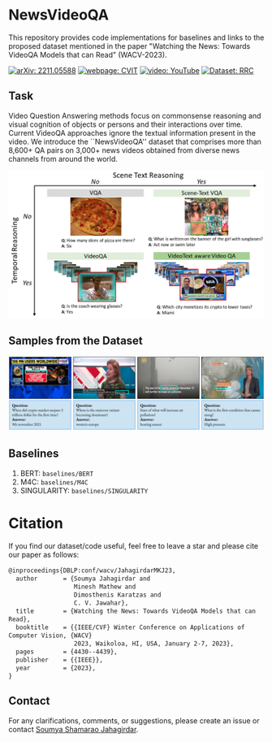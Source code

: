 # NewsVideoQA

This repository provides code implementations for baselines and links to the proposed dataset mentioned in the paper "Watching the News: Towards VideoQA Models that can Read" (WACV-2023).

[![arXiv: 2211.05588](https://img.shields.io/badge/arXiv-2211.05588-brightgreen.svg)](https://arxiv.org/abs/2211.05588) [![webpage: CVIT](https://img.shields.io/badge/webpage-CVIT-blue.svg)](http://cvit.iiit.ac.in/research/projects/cvit-projects/videoqa) [![video: YouTube](https://img.shields.io/badge/video-YouTube-red.svg)](https://www.youtube.com/watch?v=rnCCONldMik)  [![Dataset: RRC](https://img.shields.io/badge/dataset-RRC-orange.svg)](https://rrc.cvc.uab.es/?ch=24&com=downloads)


## Task

Video Question Answering methods focus on commonsense reasoning and visual cognition of objects or persons and their interactions over time. Current VideoQA approaches ignore the textual information present in the video. We introduce the ``NewsVideoQA'' dataset that comprises more than 8,600+ QA pairs on 3,000+ news videos obtained from diverse news channels from around the world.

<p align="center">
  <img src="https://github.com/soumyasj/NewsVideoQA/blob/main/images/task.png?raw=true" alt="Task" width="600">
</p>

## Samples from the Dataset
<p align="center">
  <img src="https://github.com/soumyasj/NewsVideoQA/blob/main/images/few_examples_from_dataset.png?raw=true" alt="Task" width="600">
</p>

## Baselines

1. BERT: `baselines/BERT`
2. M4C: `baselines/M4C`
3. SINGULARITY: `baselines/SINGULARITY`

# Citation
If you find our dataset/code useful, feel free to leave a star and please cite our paper as follows:
```
@inproceedings{DBLP:conf/wacv/JahagirdarMKJ23,
  author       = {Soumya Jahagirdar and
                  Minesh Mathew and
                  Dimosthenis Karatzas and
                  C. V. Jawahar},
  title        = {Watching the News: Towards VideoQA Models that can Read},
  booktitle    = {{IEEE/CVF} Winter Conference on Applications of Computer Vision, {WACV}
                  2023, Waikoloa, HI, USA, January 2-7, 2023},
  pages        = {4430--4439},
  publisher    = {{IEEE}},
  year         = {2023},
}
```

## Contact
For any clarifications, comments, or suggestions, please create an issue or contact [Soumya Shamarao Jahagirdar](https://www.linkedin.com/in/soumya-jahagirdar/).




